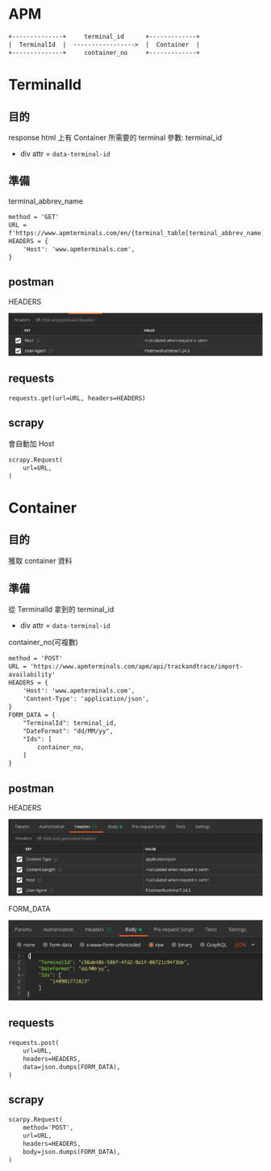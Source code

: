 # APM

```
+--------------+     terminal_id      +-------------+
|  TerminalId  |  ----------------->  |  Container  |
+--------------+     container_no     +-------------+
```

# TerminalId

## 目的
response html 上有 Container 所需要的 terminal 參數: terminal_id 
* div attr = `data-terminal-id`

## 準備
terminal_abbrev_name

```
method = 'GET'
URL = f'https://www.apmterminals.com/en/{terminal_table[terminal_abbrev_name]}'
HEADERS = {
    'Host': 'www.apmterminals.com',
}
```

## postman
HEADERS

![](./picture/postman_get_headers.png)

## requests
```
requests.get(url=URL, headers=HEADERS)
```

## scrapy
會自動加 Host
```
scrapy.Request(
    url=URL,
)
```

# Container

## 目的
獲取 container 資料

## 準備
從 TerminalId 拿到的 terminal_id
* div attr = `data-terminal-id`

container_no(可複數)

```
method = 'POST'
URL = 'https://www.apmterminals.com/apm/api/trackandtrace/import-availability'
HEADERS = {
    'Host': 'www.apmterminals.com',
    'Content-Type': 'application/json',
}
FORM_DATA = {
    "TerminalId": terminal_id,
    "DateFormat": "dd/MM/yy",
    "Ids": [
        container_no,
    ]
}
```

## postman
HEADERS

![](./picture/main_postman_headers.png)

FORM_DATA

![](./picture/main_postman_form_data.png)

## requests
```
requests.post(
    url=URL,
    headers=HEADERS,
    data=json.dumps(FORM_DATA),
)
```

## scrapy
```
scarpy.Request(
    method='POST',
    url=URL,
    headers=HEADERS,
    body=json.dumps(FORM_DATA),
)
```
